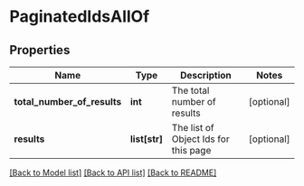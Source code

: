 # PaginatedIdsAllOf

## Properties
Name | Type | Description | Notes
------------ | ------------- | ------------- | -------------
**total_number_of_results** | **int** | The total number of results | [optional] 
**results** | **list[str]** | The list of Object Ids for this page | [optional] 

[[Back to Model list]](../README.md#documentation-for-models) [[Back to API list]](../README.md#documentation-for-api-endpoints) [[Back to README]](../README.md)


